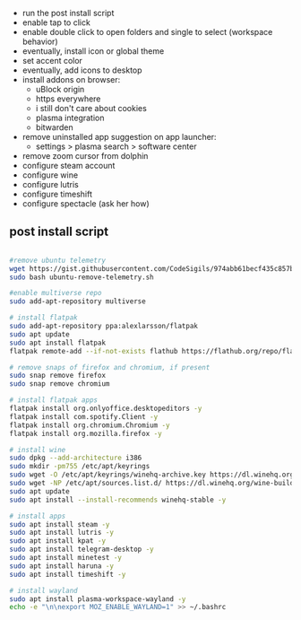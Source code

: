 - run the post install script
- enable tap to click
- enable double click to open folders and single to select (workspace behavior)
- eventually, install icon or global theme
- set accent color
- eventually, add icons to desktop
- install addons on browser:
	- uBlock origin
	- https everywhere
	- i still don't care about cookies
	- plasma integration
	- bitwarden
- remove uninstalled app suggestion on app launcher:
	- settings > plasma search > software center
- remove zoom cursor from dolphin
- configure steam account
- configure wine
- configure lutris
- configure timeshift
- configure spectacle (ask her how)


## post install script
```bash

#remove ubuntu telemetry
wget https://gist.githubusercontent.com/CodeSigils/974abb61becf435c857b55e925f12780/raw/c1608eb508e7f2f6d2b6e7035c0fc3828db70023/ubuntu-remove-telemetry.sh
sudo bash ubuntu-remove-telemetry.sh

#enable multiverse repo
sudo add-apt-repository multiverse

# install flatpak
sudo add-apt-repository ppa:alexlarsson/flatpak
sudo apt update
sudo apt install flatpak
flatpak remote-add --if-not-exists flathub https://flathub.org/repo/flathub.flatpakrepo

# remove snaps of firefox and chromium, if present
sudo snap remove firefox
sudo snap remove chromium

# install flatpak apps
flatpak install org.onlyoffice.desktopeditors -y
flatpak install com.spotify.Client -y
flatpak install org.chromium.Chromium -y
flatpak install org.mozilla.firefox -y

# install wine
sudo dpkg --add-architecture i386
sudo mkdir -pm755 /etc/apt/keyrings
sudo wget -O /etc/apt/keyrings/winehq-archive.key https://dl.winehq.org/wine-builds/winehq.key
sudo wget -NP /etc/apt/sources.list.d/ https://dl.winehq.org/wine-builds/ubuntu/dists/jammy/winehq-jammy.sources
sudo apt update
sudo apt install --install-recommends winehq-stable -y

# install apps
sudo apt install steam -y
sudo apt install lutris -y
sudo apt install kpat -y
sudo apt install telegram-desktop -y
sudo apt install minetest -y
sudo apt install haruna -y
sudo apt install timeshift -y

# install wayland
sudo apt install plasma-workspace-wayland -y
echo -e "\n\nexport MOZ_ENABLE_WAYLAND=1" >> ~/.bashrc

```
